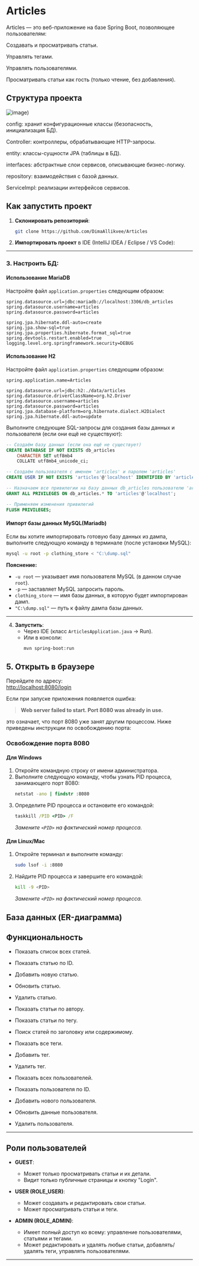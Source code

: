 # Articles

Articles — это веб-приложение на базе Spring Boot, позволяющее пользователям:

Создавать и просматривать статьи.

Управлять тегами.

Управлять пользователями.

Просматривать статьи как гость (только чтение, без добавления).

## Структура проекта

![image](https://github.com/user-attachments/assets/3ab4e81c-e472-42f8-a2dc-453d7355ae99))


config: хранит конфигурационные классы (безопасность, инициализация БД).

Controller: контроллеры, обрабатывающие HTTP-запросы.

entity: классы-сущности JPA (таблицы в БД).

interfaces: абстрактные слои сервисов, описывающие бизнес-логику.

repository: взаимодействия с базой данных.

ServiceImpl: реализации интерфейсов сервисов.

## Как запустить проект

1. **Склонировать репозиторий**:
   ```bash
   git clone https://github.com/DimaAllikvee/Articles
   ```
2. **Импортировать проект** в IDE (IntelliJ IDEA / Eclipse / VS Code):


---

### 3. **Настроить БД**:

#### Использование MariaDB

Настройте файл `application.properties` следующим образом:

```properties
spring.datasource.url=jdbc:mariadb://localhost:3306/db_articles
spring.datasource.username=articles
spring.datasource.password=articles

spring.jpa.hibernate.ddl-auto=create
spring.jpa.show-sql=true
spring.jpa.properties.hibernate.format_sql=true
spring.devtools.restart.enabled=true
logging.level.org.springframework.security=DEBUG
```

#### Использование H2

Настройте файл `application.properties` следующим образом:

```properties
spring.application.name=Articles

spring.datasource.url=jdbc:h2:./data/articles
spring.datasource.driverClassName=org.h2.Driver
spring.datasource.username=articles
spring.datasource.password=articles
spring.jpa.database-platform=org.hibernate.dialect.H2Dialect
spring.jpa.hibernate.ddl-auto=update

```


Выполните следующие SQL-запросы для создания базы данных и пользователя (если они ещё не существуют):

```sql
-- Создаём базу данных (если она ещё не существует)
CREATE DATABASE IF NOT EXISTS db_articles 
    CHARACTER SET utf8mb4 
    COLLATE utf8mb4_unicode_ci;

-- Создаём пользователя с именем 'articles' и паролем 'articles'
CREATE USER IF NOT EXISTS 'articles'@'localhost' IDENTIFIED BY 'articles';

-- Назначаем все привилегии на базу данных db_articles пользователю 'articles'
GRANT ALL PRIVILEGES ON db_articles.* TO 'articles'@'localhost';

-- Применяем изменения привилегий
FLUSH PRIVILEGES;
```

#### Импорт базы данных MySQL(Mariadb)

Если вы хотите импортировать готовую базу данных из дампа, выполните следующую команду в терминале (после установки MySQL):

```bash
mysql -u root -p clothing_store < "C:\dump.sql"
```

**Пояснение:**

- `-u root` — указывает имя пользователя MySQL (в данном случае `root`).
- `-p` — заставляет MySQL запросить пароль.
- `clothing_store` — имя базы данных, в которую будет импортирован дамп.
- `"C:\dump.sql"` — путь к файлу дампа базы данных.

---

4. **Запустить**:
    - Через IDE (класс `ArticlesApplication.java` → Run).
    - Или в консоли:
      ```bash
      mvn spring-boot:run
      ```
## 5. Открыть в браузере

Перейдите по адресу:  
[http://localhost:8080/login](http://localhost:8080/login)

Если при запуске приложения появляется ошибка:
> **Web server failed to start. Port 8080 was already in use.**

это означает, что порт 8080 уже занят другим процессом. Ниже приведены инструкции по освобождению порта:

### Освобождение порта 8080

#### Для Windows

1. Откройте командную строку от имени администратора.
2. Выполните следующую команду, чтобы узнать PID процесса, занимающего порт 8080:
   ```cmd
   netstat -ano | findstr :8080
   ```
3. Определите PID процесса и остановите его командой:
   ```cmd
   taskkill /PID <PID> /F
   ```
   *Замените `<PID>` на фактический номер процесса.*

#### Для Linux/Mac

1. Откройте терминал и выполните команду:
   ```bash
   sudo lsof -i :8080
   ```
2. Найдите PID процесса и завершите его командой:
   ```bash
   kill -9 <PID>
   ```
   *Замените `<PID>` на фактический номер процесса.*



## База данных (ER-диаграмма)




## Функциональность


- Показать список всех статей.
- Показать статью по ID.
- Добавить новую статью.
- Обновить статью.
- Удалить статью.
- Показать статьи по автору.
- Показать статьи по тегу.
- Поиск статей по заголовку или содержимому.


- Показать все теги.
- Добавить тег.
- Удалить тег.


- Показать всех пользователей.
- Показать пользователя по ID.
- Добавить нового пользователя.
- Обновить данные пользователя.
- Удалить пользователя.

---

## Роли пользователей


- **GUEST**:
    - Может только просматривать статьи и их детали.
    - Видит только публичные страницы и кнопку "Login".

- **USER (ROLE_USER)**:
    - Может создавать и редактировать свои статьи.
    - Может просматривать статьи и теги.


- **ADMIN (ROLE_ADMIN)**:
    - Имеет полный доступ ко всему: управление пользователями, статьями и тегами.
    - Может редактировать и удалять любые статьи, добавлять/удалять теги, управлять пользователями.

---
